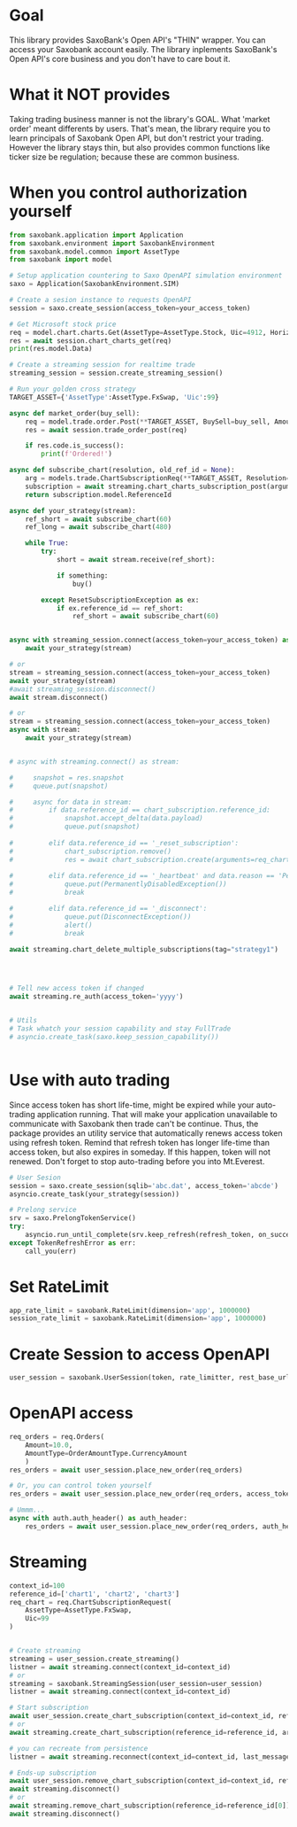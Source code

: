 # Goal
This library provides SaxoBank's Open API's "THIN" wrapper.
You can access your Saxobank account easily.
The library inplements SaxoBank's Open API's core business and you don't have to care bout it.

# What it NOT provides
Taking trading business manner is not the library's GOAL.
What 'market order' meant differents by users.
That's mean, the library require you to learn principals of Saxobank Open API,
but don't restrict your trading.
However the library stays thin, but also provides common functions like ticker size be regulation;
because these are common business.


# When you control authorization yourself
```python
from saxobank.application import Application
from saxobank.environment import SaxobankEnvironment
from saxobank.model.common import AssetType
from saxobank import model

# Setup application countering to Saxo OpenAPI simulation environment
saxo = Application(SaxobankEnvironment.SIM)

# Create a sesion instance to requests OpenAPI
session = saxo.create_session(access_token=your_access_token)

# Get Microsoft stock price
req = model.chart.charts.Get(AssetType=AssetType.Stock, Uic=4912, Horizon=480)
res = await session.chart_charts_get(req)
print(res.model.Data)

# Create a streaming session for realtime trade
streaming_session = session.create_streaming_session()

# Run your golden cross strategy
TARGET_ASSET={'AssetType':AssetType.FxSwap, 'Uic':99}

async def market_order(buy_sell):
    req = model.trade.order.Post(**TARGET_ASSET, BuySell=buy_sell, Amount=1)
    res = await session.trade_order_post(req)

    if res.code.is_success():
        print(f'Ordered!')

async def subscribe_chart(resolution, old_ref_id = None):
    arg = models.trade.ChartSubscriptionReq(**TARGET_ASSET, Resolution=resolution)
    subscription = await streaming.chart_charts_subscription_post(arguments=arg, replace_reference_id=old_ref_id)
    return subscription.model.ReferenceId

async def your_strategy(stream):
    ref_short = await subscribe_chart(60)
    ref_long = await subscribe_chart(480)

    while True:
        try:
            short = await stream.receive(ref_short):

            if something:
                buy()

        except ResetSubscriptionException as ex:
            if ex.reference_id == ref_short:
                ref_short = await subscribe_chart(60)


async with streaming_session.connect(access_token=your_access_token) as stream:
    await your_strategy(stream)

# or
stream = streaming_session.connect(access_token=your_access_token)
await your_strategy(stream)
#await streaming_session.disconnect()
await stream.disconnect()

# or
stream = streaming_session.connect(access_token=your_access_token)
async with stream:
    await your_strategy(stream)


# async with streaming.connect() as stream:

#     snapshot = res.snapshot
#     queue.put(snapshot)

#     async for data in stream:
#         if data.reference_id == chart_subscription.reference_id:
#             snapshot.accept_delta(data.payload)
#             queue.put(snapshot)
        
#         elif data.reference_id == '_reset_subscription':
#             chart_subscription.remove()
#             res = await chart_subscription.create(arguments=req_chart, format=models.Format.Json, refresh_rate=1, tag="strategy1")
        
#         elif data.reference_id == '_heartbeat' and data.reason == 'PermanentlyDisabled':
#             queue.put(PermanentlyDisabledException())
#             break

#         elif data.reference_id == '_disconnect':
#             queue.put(DisconnectException())
#             alert()
#             break

await streaming.chart_delete_multiple_subscriptions(tag="strategy1")




# Tell new access token if changed
await streaming.re_auth(access_token='yyyy')


# Utils
# Task whatch your session capability and stay FullTrade 
# asyncio.create_task(saxo.keep_session_capability())



```
# Use with auto trading
Since access token has short life-time, might be expired while your auto-trading application running.
That will make your application unavailable to communicate with Saxobank then trade can't be continue.
Thus, the package provides an utility service that automatically renews access token using refresh token.
Remind that refresh token has longer life-time than access token, but also expires in someday.
If this happen, token will not renewed. Don't forget to stop auto-trading before you into Mt.Everest.

```python
# User Sesion
session = saxo.create_session(sqlib='abc.dat', access_token='abcde')
asyncio.create_task(your_strategy(session))

# Prelong service
srv = saxo.PrelongTokenService()
try:
    asyncio.run_until_complete(srv.keep_refresh(refresh_token, on_success=[session.set_token]))
except TokenRefreshError as err:
    call_you(err)

```

# Set RateLimit
```python
app_rate_limit = saxobank.RateLimit(dimension='app', 1000000)
session_rate_limit = saxobank.RateLimit(dimension='app', 1000000)
```

# Create Session to access OpenAPI
```python
user_session = saxobank.UserSession(token, rate_limitter, rest_base_url='https://abc', ws_base_url='ws://abc')
```

# OpenAPI access
```python
req_orders = req.Orders(
    Amount=10.0,
    AmountType=OrderAmountType.CurrencyAmount
    )
res_orders = await user_session.place_new_order(req_orders)

# Or, you can control token yourself
res_orders = await user_session.place_new_order(req_orders, access_token=access_token)

# Ummm...
async with auth.auth_header() as auth_header:
    res_orders = await user_session.place_new_order(req_orders, auth_header)


```

# Streaming
```python
context_id=100
reference_id=['chart1', 'chart2', 'chart3']
req_chart = req.ChartSubscriptionRequest(
    AssetType=AssetType.FxSwap,
    Uic=99
)


# Create streaming
streaming = user_session.create_streaming()
listner = await streaming.connect(context_id=context_id)
# or
streaming = saxobank.StreamingSession(user_session=user_session)
listner = await streaming.connect(context_id=context_id)

# Start subscription
await user_session.create_chart_subscription(context_id=context_id, reference_id=reference_id, arguments=req_chart)
# or
await streaming.create_chart_subscription(reference_id=reference_id, arguments=req_chart)

# you can recreate from persistence
listner = await streaming.reconnect(context_id=context_id, last_message_id=10)

# Ends-up subscription
await user_session.remove_chart_subscription(context_id=context_id, reference_id=reference_id[0])
await streaming.disconnect()
# or
await streaming.remove_chart_subscription(reference_id=reference_id[0])
await streaming.disconnect()
```